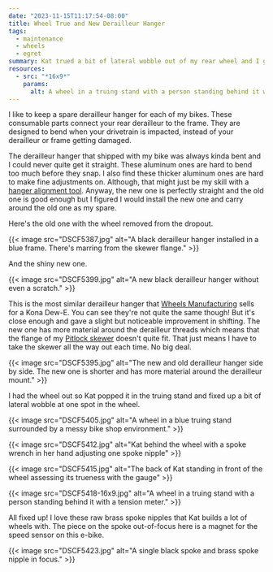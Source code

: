 ```yaml
---
date: "2023-11-15T11:17:54-08:00"
title: Wheel True and New Derailleur Hanger
tags:
  - maintenance
  - wheels
  - egret
summary: Kat trued a bit of lateral wobble out of my rear wheel and I got a spare derailleur hanger.
resources:
  - src: "*16x9*"
    params:
      alt: A wheel in a truing stand with a person standing behind it with a tension meter.
---
```


I like to keep a spare derailleur hanger for each of my bikes. These consumable parts connect your rear derailleur to the frame. They are designed to bend when your drivetrain is impacted, instead of your derailleur or frame getting damaged.

The derailleur hanger that shipped with my bike was always kinda bent and I could never quite get it straight. These aluminum ones are hard to bend too much before they snap. I also find these thicker aluminum ones are hard to make fine adjustments on. Although, that might just be my skill with a [hanger alignment tool](https://www.abbeybiketools.com/products/hag). Anyway, the new one is perfectly straight and the old one is good enough but I figured I would install the new one and carry around the old one as my spare.

Here's the old one with the wheel removed from the dropout.

{{< image src="DSCF5387.jpg" alt="A black derailleur hanger installed in a blue frame. There's marring from the skewer flange." >}}

And the shiny new one.

{{< image src="DSCF5399.jpg" alt="A new black derailleur hanger without even a scratch." >}}

This is the most similar derailleur hanger that [Wheels Manufacturing](https://wheelsmfg.com/derailleur-hanger-61.html) sells for a Kona Dew-E. You can see they're not quite the same though! But it's close enough and gave a slight but noticeable improvement in shifting. The new one has more material around the derailleur threads which means that the flange of my [Pitlock skewer](https://www.pitlock.de/en/) doesn't quite fit. That just means I have to take the skewer all the way out each time. No big deal.

{{< image src="DSCF5395.jpg" alt="The new and old derailleur hanger side by side. The new one is shorter and has more material around the derailleur mount." >}}

I had the wheel out so Kat popped it in the truing stand and fixed up a bit of lateral wobble at one spot in the wheel.

{{< image src="DSCF5405.jpg" alt="A wheel in a blue truing stand surrounded by a messy bike shop environment." >}}

{{< image src="DSCF5412.jpg" alt="Kat behind the wheel with a spoke wrench in her hand adjusting one spoke nipple" >}}

{{< image src="DSCF5415.jpg" alt="The back of Kat standing in front of the wheel assessing its trueness with the gauge" >}}

{{< image src="DSCF5418-16x9.jpg" alt="A wheel in a truing stand with a person standing behind it with a tension meter." >}}

All fixed up! I love these raw brass spoke nipples that Kat builds a lot of wheels with. The piece on the spoke out-of-focus here is a magnet for the speed sensor on this e-bike.

{{< image src="DSCF5423.jpg" alt="A single black spoke and brass spoke nipple in focus." >}}
